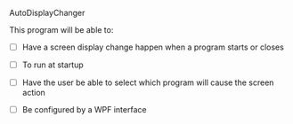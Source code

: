

AutoDisplayChanger

This program will be able to:

- [ ] Have a screen display change happen when a program starts or closes
- [ ] To run at startup
- [ ] Have the user be able to select which program will cause the screen action
- [ ] Be configured by a WPF interface

